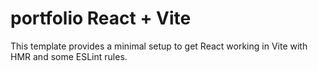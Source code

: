 # portfolio React + Vite

This template provides a minimal setup to get React working in Vite with HMR and some ESLint rules.
